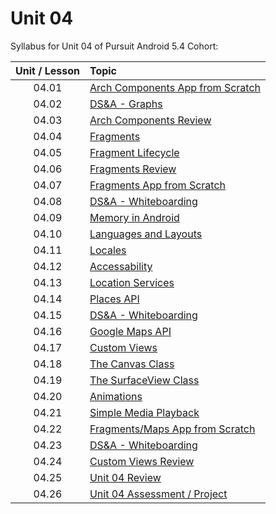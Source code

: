 # Unit 04

Syllabus for Unit 04 of Pursuit Android 5.4 Cohort:

|Unit / Lesson|Topic|
|:-:|:--|
|04.01|[Arch Components App from Scratch]()|
|04.02|[DS&A - Graphs]()|
|04.03|[Arch Components Review]()|
|04.04|[Fragments]()|
|04.05|[Fragment Lifecycle]()|
|04.06|[Fragments Review]()|
|04.07|[Fragments App from Scratch]()|
|04.08|[DS&A - Whiteboarding]()|
|04.09|[Memory in Android]()|
|04.10|[Languages and Layouts]()|
|04.11|[Locales]()|
|04.12|[Accessability]()|
|04.13|[Location Services]()|
|04.14|[Places API]()|
|04.15|[DS&A - Whiteboarding]()|
|04.16|[Google Maps API]()|
|04.17|[Custom Views]()|
|04.18|[The Canvas Class]()|
|04.19|[The SurfaceView Class]()|
|04.20|[Animations]()|
|04.21|[Simple Media Playback]()|
|04.22|[Fragments/Maps App from Scratch]()|
|04.23|[DS&A - Whiteboarding]()|
|04.24|[Custom Views Review]()|
|04.25|[Unit 04 Review]()|
|04.26|[Unit 04 Assessment / Project]()|
